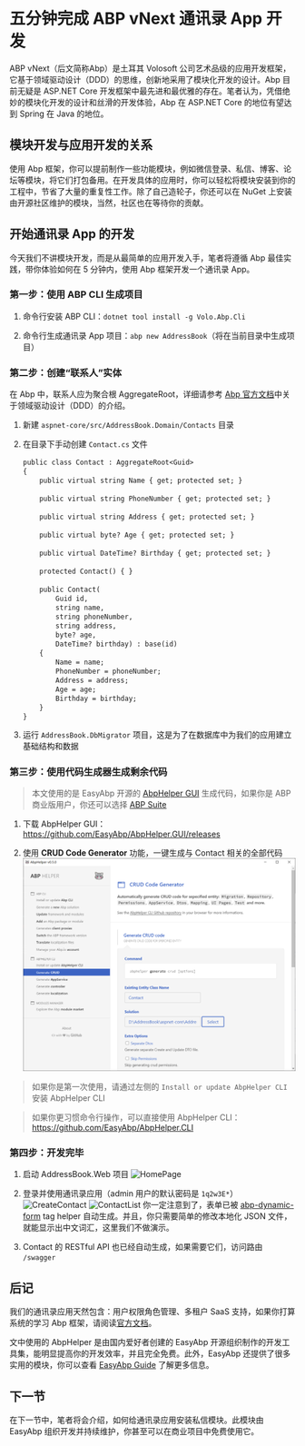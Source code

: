 # 五分钟完成 ABP vNext 通讯录 App 开发

ABP vNext（后文简称Abp）是土耳其 Volosoft 公司艺术品级的应用开发框架，它基于领域驱动设计（DDD）的思维，创新地采用了模块化开发的设计。Abp 目前无疑是 ASP.NET Core 开发框架中最先进和最优雅的存在。笔者认为，凭借绝妙的模块化开发的设计和丝滑的开发体验，Abp 在 ASP.NET Core 的地位有望达到 Spring 在 Java 的地位。

## 模块开发与应用开发的关系

使用 Abp 框架，你可以提前制作一些功能模块，例如微信登录、私信、博客、论坛等模块，将它们打包备用。在开发具体的应用时，你可以轻松将模块安装到你的工程中，节省了大量的重复性工作。除了自己造轮子，你还可以在 NuGet 上安装由开源社区维护的模块，当然，社区也在等待你的贡献。

## 开始通讯录 App 的开发

今天我们不讲模块开发，而是从最简单的应用开发入手，笔者将遵循 Abp 最佳实践，带你体验如何在 5 分钟内，使用 Abp 框架开发一个通讯录 App。

### 第一步：使用 ABP CLI 生成项目

1. 命令行安装 ABP CLI：`dotnet tool install -g Volo.Abp.Cli`

2. 命令行生成通讯录 App 项目：`abp new AddressBook`（将在当前目录中生成项目）

### 第二步：创建“联系人”实体

在 Abp 中，联系人应为聚合根 AggregateRoot，详细请参考 [Abp 官方文档](https://docs.abp.io/en/abp/latest/Domain-Driven-Design)中关于领域驱动设计（DDD）的介绍。

1. 新建 `aspnet-core/src/AddressBook.Domain/Contacts` 目录

2. 在目录下手动创建 `Contact.cs` 文件

    ```
    public class Contact : AggregateRoot<Guid>
    {
        public virtual string Name { get; protected set; }
        
        public virtual string PhoneNumber { get; protected set; }
        
        public virtual string Address { get; protected set; }
        
        public virtual byte? Age { get; protected set; }
        
        public virtual DateTime? Birthday { get; protected set; }
        
        protected Contact() { }

        public Contact(
            Guid id,
            string name,
            string phoneNumber,
            string address,
            byte? age,
            DateTime? birthday) : base(id)
        {
            Name = name;
            PhoneNumber = phoneNumber;
            Address = address;
            Age = age;
            Birthday = birthday;
        }
    }
    ```

3. 运行 `AddressBook.DbMigrator` 项目，这是为了在数据库中为我们的应用建立基础结构和数据

### 第三步：使用代码生成器生成剩余代码

> 本文使用的是 EasyAbp 开源的 [AbpHelper GUI](https://easyabp.io/abphelper/AbpHelper.GUI) 生成代码，如果你是 ABP 商业版用户，你还可以选择 [ABP Suite](https://commercial.abp.io/tools/suite)

1. 下载 AbpHelper GUI：https://github.com/EasyAbp/AbpHelper.GUI/releases

2. 使用 **CRUD Code Generator** 功能，一键生成与 Contact 相关的全部代码
![CrudCodeGenerator](images/CrudCodeGenerator.png)

> 如果你是第一次使用，请通过左侧的 `Install or update AbpHelper CLI` 安装 AbpHelper CLI

> 如果你更习惯命令行操作，可以直接使用 AbpHelper CLI：https://github.com/EasyAbp/AbpHelper.CLI

### 第四步：开发完毕

1. 启动 AddressBook.Web 项目
![HomePage](images/HomePage.png)

2. 登录并使用通讯录应用（admin 用户的默认密码是 `1q2w3E*`）
![CreateContact](images/CreateContact.png)
![ContactList](images/ContactList.png)
你一定注意到了，表单已被 [abp-dynamic-form](https://docs.abp.io/en/abp/latest/UI/AspNetCore/Tag-Helpers/Dynamic-Forms) tag helper 自动生成。并且，你只需要简单的修改本地化 JSON 文件，就能显示出中文词汇，这里我们不做演示。

3. Contact 的 RESTful API 也已经自动生成，如果需要它们，访问路由 `/swagger`

## 后记

我们的通讯录应用天然包含：用户权限角色管理、多租户 SaaS 支持，如果你打算系统的学习 Abp 框架，请阅读[官方文档](https://docs.abp.io)。

文中使用的 AbpHelper 是由国内爱好者创建的 EasyAbp 开源组织制作的开发工具集，能明显提高你的开发效率，并且完全免费。此外，EasyAbp 还提供了很多实用的模块，你可以查看 [EasyAbp Guide](https://github.com/EasyAbp/EasyAbpGuide) 了解更多信息。

## 下一节

在下一节中，笔者将会介绍，如何给通讯录应用安装私信模块。此模块由 EasyAbp 组织开发并持续维护，你甚至可以在商业项目中免费使用它。

